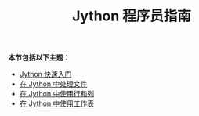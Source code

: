 ﻿---
title: Jython 程序员指南
type: docs
weight: 20
url: /zh/java/jython-programmers-guide/
---
**本节包括以下主题：**

- [Jython 快速入门](/cells/zh/java/quick-start-in-jython/)
- [在 Jython 中处理文件](/cells/zh/java/working-with-files-in-jython/)
- [在 Jython 中使用行和列](/cells/zh/java/working-with-rows-and-columns-in-jython/)
- [在 Jython 中使用工作表](/cells/zh/java/working-with-worksheets-in-jython/)
